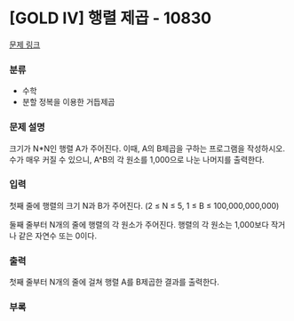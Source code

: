 # [GOLD IV] 행렬 제곱 - 10830

[문제 링크](https://www.acmicpc.net/problem/10830)

### 분류

- 수학
- 분할 정복을 이용한 거듭제곱

### 문제 설명

크기가 N*N인 행렬 A가 주어진다. 이때, A의 B제곱을 구하는 프로그램을 작성하시오. 수가 매우 커질 수 있으니, A^B의 각 원소를 1,000으로 나눈 나머지를 출력한다.


### 입력


첫째 줄에 행렬의 크기 N과 B가 주어진다. (2 ≤ N ≤  5, 1 ≤ B ≤ 100,000,000,000)

둘째 줄부터 N개의 줄에 행렬의 각 원소가 주어진다. 행렬의 각 원소는 1,000보다 작거나 같은 자연수 또는 0이다.

### 출력

첫째 줄부터 N개의 줄에 걸쳐 행렬 A를 B제곱한 결과를 출력한다.

### 부록




